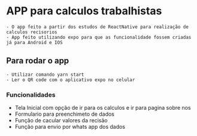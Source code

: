 # APP para calculos trabalhistas
    - O app feito a partir dos estudos de ReactNative para realização de calculos recisorios
    - App feito utilizando expo para que as funcionalidade fossem criadas já para Android e IOS

## Para rodar o app
    - Utilizar comando yarn start
    - Ler o QR code com o aplicativo expo no celular

### Funcionalidades

- Tela Inicial com opção de ir para os calculos e ir para pagina sobre nos
- Formulario para preenchimeto de dados
- Função de cacular valores da recisão
- Função para envio por whats app dos dados
